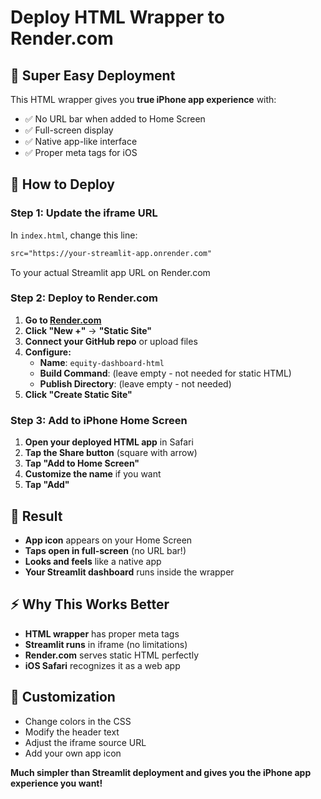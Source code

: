 # Deploy HTML Wrapper to Render.com

## 🚀 **Super Easy Deployment**

This HTML wrapper gives you **true iPhone app experience** with:
- ✅ No URL bar when added to Home Screen
- ✅ Full-screen display
- ✅ Native app-like interface
- ✅ Proper meta tags for iOS

## 📱 **How to Deploy**

### **Step 1: Update the iframe URL**
In `index.html`, change this line:
```html
src="https://your-streamlit-app.onrender.com"
```
To your actual Streamlit app URL on Render.com

### **Step 2: Deploy to Render.com**
1. **Go to [Render.com](https://render.com)**
2. **Click "New +"** → **"Static Site"**
3. **Connect your GitHub repo** or upload files
4. **Configure:**
   - **Name**: `equity-dashboard-html`
   - **Build Command**: (leave empty - not needed for static HTML)
   - **Publish Directory**: (leave empty - not needed)
5. **Click "Create Static Site"**

### **Step 3: Add to iPhone Home Screen**
1. **Open your deployed HTML app** in Safari
2. **Tap the Share button** (square with arrow)
3. **Tap "Add to Home Screen"**
4. **Customize the name** if you want
5. **Tap "Add"**

## 🎯 **Result**
- **App icon** appears on your Home Screen
- **Taps open in full-screen** (no URL bar!)
- **Looks and feels** like a native app
- **Your Streamlit dashboard** runs inside the wrapper

## ⚡ **Why This Works Better**
- **HTML wrapper** has proper meta tags
- **Streamlit runs** in iframe (no limitations)
- **Render.com** serves static HTML perfectly
- **iOS Safari** recognizes it as a web app

## 🔧 **Customization**
- Change colors in the CSS
- Modify the header text
- Adjust the iframe source URL
- Add your own app icon

**Much simpler than Streamlit deployment and gives you the iPhone app experience you want!**
